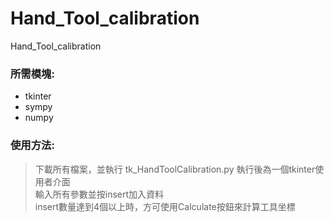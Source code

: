 # Hand_Tool_calibration
Hand_Tool_calibration

### 所需模塊:
* tkinter
* sympy
* numpy 

### 使用方法:
> 下載所有檔案，並執行 tk_HandToolCalibration.py 
> 執行後為一個tkinter使用者介面  
> 輸入所有參數並按insert加入資料  
> insert數量達到4個以上時，方可使用Calculate按鈕來計算工具坐標  

